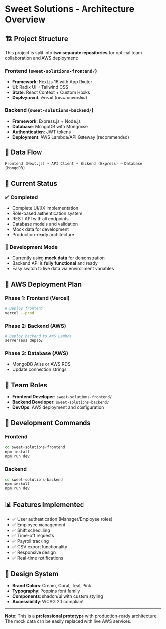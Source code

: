 # Sweet Solutions - Architecture Overview

## 🏗️ Project Structure

This project is split into **two separate repositories** for optimal team collaboration and AWS deployment:

### Frontend (`sweet-solutions-frontend/`)
- **Framework**: Next.js 16 with App Router
- **UI**: Radix UI + Tailwind CSS
- **State**: React Context + Custom Hooks
- **Deployment**: Vercel (recommended)

### Backend (`sweet-solutions-backend/`)
- **Framework**: Express.js + Node.js
- **Database**: MongoDB with Mongoose
- **Authentication**: JWT tokens
- **Deployment**: AWS Lambda/API Gateway (recommended)

## 🔄 Data Flow

```
Frontend (Next.js) → API Client → Backend (Express) → Database (MongoDB)
```

## 🚀 Current Status

### ✅ **Completed**
- Complete UI/UX implementation
- Role-based authentication system
- REST API with all endpoints
- Database models and validation
- Mock data for development
- Production-ready architecture

### 🔄 **Development Mode**
- Currently using **mock data** for demonstration
- Backend API is **fully functional** and ready
- Easy switch to live data via environment variables

## 🎯 **AWS Deployment Plan**

### Phase 1: Frontend (Vercel)
```bash
# Deploy frontend
vercel --prod
```

### Phase 2: Backend (AWS)
```bash
# Deploy backend to AWS Lambda
serverless deploy
```

### Phase 3: Database (AWS)
- MongoDB Atlas or AWS RDS
- Update connection strings

## 👥 **Team Roles**

- **Frontend Developer**: `sweet-solutions-frontend/`
- **Backend Developer**: `sweet-solutions-backend/`
- **DevOps**: AWS deployment and configuration

## 🔧 **Development Commands**

### Frontend
```bash
cd sweet-solutions-frontend
npm install
npm run dev
```

### Backend
```bash
cd sweet-solutions-backend
npm install
npm run dev
```

## 📊 **Features Implemented**

- ✅ User authentication (Manager/Employee roles)
- ✅ Employee management
- ✅ Shift scheduling
- ✅ Time-off requests
- ✅ Payroll tracking
- ✅ CSV export functionality
- ✅ Responsive design
- ✅ Real-time notifications

## 🎨 **Design System**

- **Brand Colors**: Cream, Coral, Teal, Pink
- **Typography**: Poppins font family
- **Components**: shadcn/ui with custom styling
- **Accessibility**: WCAG 2.1 compliant

---

**Note**: This is a **professional prototype** with production-ready architecture. The mock data can be easily replaced with live AWS services.
